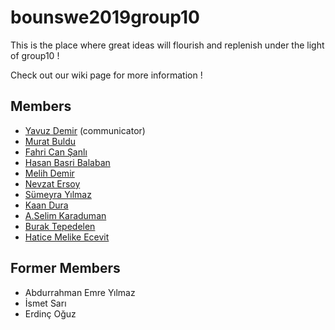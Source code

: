 # bounswe2019group10

This is the place where great ideas will flourish and replenish under the light of group10 !

Check out our wiki page for more information !

## Members

* [Yavuz Demir](https://github.com/bounswe/bounswe2019group10/wiki/yavuzdemir) (communicator)
* [Murat Buldu](https://github.com/bounswe/bounswe2019group10/wiki/muratbuldu)
* [Fahri Can Şanlı](https://github.com/bounswe/bounswe2019group10/wiki/fahricansanli)
* [Hasan Basri Balaban](https://github.com/bounswe/bounswe2019group10/wiki/hasanbasribalaban)
* [Melih Demir](https://github.com/bounswe/bounswe2019group10/wiki/melihdemir)
* [Nevzat Ersoy](https://github.com/bounswe/bounswe2019group10/wiki/nevzatersoy)
* [Sümeyra Yılmaz](https://github.com/bounswe/bounswe2019group10/wiki/sumeyrayilmaz)
* [Kaan Dura](https://github.com/bounswe/bounswe2019group10/wiki/kaandura)
* [A.Selim Karaduman](https://github.com/bounswe/bounswe2019group10/wiki/selimkaraduman)
* [Burak Tepedelen](https://github.com/bounswe/bounswe2019group10/wiki/buraktepedelen)
* [Hatice Melike Ecevit](https://github.com/bounswe/bounswe2019group10/wiki/Hatice-Melike-Ecevit)

## Former Members
* Abdurrahman Emre Yılmaz
* İsmet Sarı
* Erdinç Oğuz
